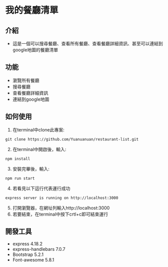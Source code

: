 # 我的餐廳清單
## 介紹
- 這是一個可以搜尋餐廳、查看所有餐廳、查看餐廳詳細資訊、甚至可以連結到google地圖的餐廳清單
## 功能
- 瀏覽所有餐廳
- 搜尋餐廳
- 查看餐廳詳細資訊
- 連結到google地圖
## 如何使用
1. 在terminal中clone此專案:
```
git clone https://github.com/Yuanuanuan/restaurant-list.git
```
2. 在terminal中開啟後，輸入:
``` 
npm install 
```
3. 安裝完畢後，輸入:
``` 
npm run start 
```
4. 若看見以下這行代表運行成功
``` 
express server is running on http://localhost:3000 
```
5. 打開瀏覽器，在網址列輸入http://localhost:3000
6. 若要結束，在terminal中按下crtl+c即可結束運行
## 開發工具
- express 4.18.2
- express-handlebars 7.0.7
- Bootstrap 5.2.1
- Font-awesome 5.8.1
